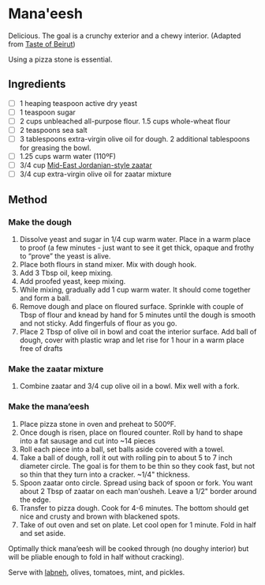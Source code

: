 # Mana'eesh 

Delicious.  The goal is a crunchy exterior and a chewy interior.  (Adapted from [Taste of Beirut](https://www.tasteofbeirut.com/manooshe-zaatar-on-the-saj-or-bbq-grill/))

Using a pizza stone is essential.

## Ingredients
- [ ] 1 heaping teaspoon active dry yeast
- [ ] 1 teaspoon sugar
- [ ] 2 cups unbleached all-purpose flour.  1.5 cups whole-wheat flour
- [ ] 2 teaspoons sea salt
- [ ] 3 tablespoons extra-virgin olive oil for dough.  2 additional tablespoons for greasing the bowl.
- [ ] 1.25 cups warm water (110ºF)
- [ ] 3/4 cup [Mid-East Jordanian-style zaatar](https://www.movehalal.com/products/zaatar)
- [ ] 3/4 cup extra-virgin olive oil for zaatar mixture

## Method

### Make the dough
1. Dissolve yeast and sugar in 1/4 cup warm water.  Place in a warm place to proof (a few minutes - just want to see it get thick, opaque and frothy to “prove” the yeast is alive.
2. Place both flours in stand mixer.  Mix with dough hook.
3. Add 3 Tbsp oil, keep mixing.
4. Add proofed yeast, keep mixing.
5. While mixing, gradually add 1 cup warm water.  It should come together and form a ball.
6. Remove dough and place on floured surface.  Sprinkle with couple of Tbsp of flour and knead by hand for 5 minutes until the dough is smooth and not sticky.  Add fingerfuls of flour as you go.
7. Place 2 Tbsp of olive oil in bowl and coat the interior surface.  Add ball of dough, cover with plastic wrap and let rise for 1 hour in a warm place free of drafts

### Make the zaatar mixture
1. Combine zaatar and 3/4 cup olive oil in a bowl.  Mix well with a fork.

### Make the mana’eesh
1. Place pizza stone in oven and preheat to 500ºF.
2. Once dough is risen, place on floured counter.  Roll by hand to shape into a fat sausage and cut into ~14 pieces
3. Roll each piece into a ball, set balls aside covered with a towel.
5. Take a ball of dough, roll it out with rolling pin to about 5 to 7 inch diameter circle.  The goal is for them to be thin so they cook fast, but not so thin that they turn into a cracker.  ~1/4" thickness.
6. Spoon zaatar onto circle.  Spread using back of spoon or fork.  You want about 2 Tbsp of zaatar on each man'ousheh.  Leave a 1/2" border around the edge.
7. Transfer to pizza dough.  Cook for 4-6 minutes.  The bottom should  get nice and crusty and brown with blackened spots.
8. Take of out oven and set on plate.  Let cool open for 1 minute.  Fold in half and set aside.

Optimally thick mana’eesh will be cooked through (no doughy interior) but will be pliable enough to fold in half without cracking).

Serve with [labneh](https://www.karouncheese.com/karoun-labne), olives, tomatoes, mint, and pickles.